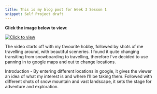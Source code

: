 ```yaml
---
title: This is my blog post for Week 3 Sesson 1
snippet: Self Project draft
---
```


**Click the image below to view:**

[![Click to view](https://img.youtube.com/vi/7G8jJOxobiE/0.jpg)](https://www.youtube.com/watch?v=7G8jJOxobiE)


The video starts off with my favourite hobby, followed by shots of me travelling around, with beautiful sceneries. I found it quite changing transiting from snowboarding to travelling, therefore I’ve decided to use panning in to google maps and out to change locations. 

Introduction - By entering different locations in google, it gives the viewer an idea of what my interest is and where I’ll be taking them. Followed with different shots of snow mountain and vast landscape, it sets the stage for adventure and exploration.
